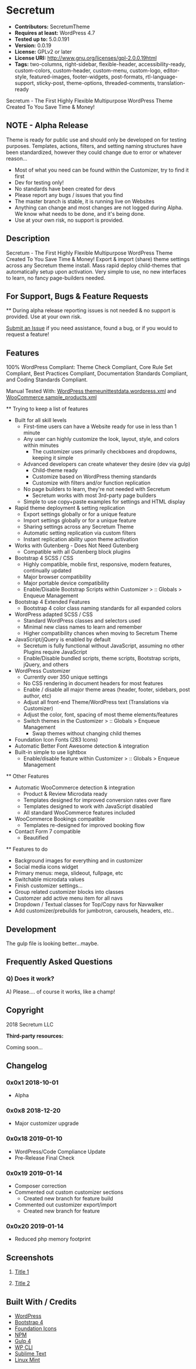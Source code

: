 # Secretum

* **Contributors:** SecretumTheme
* **Requires at least:** WordPress 4.7
* **Tested up to:** 5.0.0.191
* **Version:** 0.0.19
* **License:** GPLv2 or later
* **License URI:** http://www.gnu.org/licenses/gpl-2.0.0.19html
* **Tags:** two-columns, right-sidebar, flexible-header, accessibility-ready, custom-colors, custom-header, custom-menu, custom-logo, editor-style, featured-images, footer-widgets, post-formats, rtl-language-support, sticky-post, theme-options, threaded-comments, translation-ready


Secretum - The First Highly Flexible Multipurpose WordPress Theme Created To You Save Time & Money!


## NOTE - Alpha Release

Theme is ready for public use and should only be developed on for testing purposes. Templates, actions, filters, and setting naming structures have been standardized, however they could change due to error or whatever reason...

* Most of what you need can be found within the Customizer, try to find it first
* Dev for testing only!
* No standards have been created for devs
* Please report any bugs / issues that you find
* The master branch is stable, it is running live on Websites
* Anything can change and most changes are not logged during Alpha. We know what needs to be done, and it's being done.
* Use at your own risk, no support is provided.


## Description

Secretum - The First Highly Flexible Multipurpose WordPress Theme Created To You Save Time & Money! Export & import (share) theme settings across any Secretum theme install. Mass rapid deploy child-themes that automatically setup upon activation. Very simple to use, no new interfaces to learn, no fancy page-builders needed.


## For Support, Bugs & Feature Requests

** During alpha release reporting issues is not needed & no support is provided. Use at your own risk.

[Submit an Issue](https://github.com/SecretumTheme/secretum/issues) if you need assistance, found a bug, or if you would to request a feature!


## Features

100% WordPress Compliant: Theme Check Compliant, Core Rule Set Compliant, Best Practices Compliant, Documentation Standards Compliant, and Coding Standards Compliant.

Manual Tested With: [WordPress themeunittestdata.wordpress.xml](https://github.com/WPTRT/theme-unit-test/blob/master/themeunittestdata.wordpress.xml) and [WooCommerce sample_products.xml](https://github.com/woocommerce/woocommerce/blob/master/sample-data/sample_products.xml)

** Trying to keep a list of features

* Built for all skill levels
	* First-time users can have a Website ready for use in less than 1 minute
	* Any user can highly customize the look, layout, style, and colors within minutes
		* The customizer uses primarily checkboxes and dropdowns, keeping it simple
	* Advanced developers can create whatever they desire (dev via gulp)
		* Child-theme ready
		* Customize based on WordPress theming standards
		* Customize with filters and/or function replication
	* No page builders to learn, they're not needed with Secretum
		* Secretum works with most 3rd-party page builders
	* Simple to use copy+paste examples for settings and HTML display
* Rapid theme deployment & setting replication
	* Export settings globally or for a unique feature
	* Import settings globally or for a unique feature
	* Sharing settings across any Secretum Theme
	* Automatic setting replication via custom filters
	* Instant replication ability upon theme activation
* Works with Gutenberg - Does Not Need Gutenberg
	* Compatible with all Gutenberg block plugins
* Bootstrap 4 SCSS / CSS
	* Highly compatible, mobile first, responsive, modern features, continually updated
	* Major browser compatibility
	* Major portable device compatibility
	* Enable/Disable Bootstrap Scripts within Customizer > :: Globals > Enqueue Management
* Bootstrap 4 Extended Features
	* Bootstrap 4 color class naming standards for all expanded colors
* WordPress adapted SCSS / CSS
	* Standard WordPress classes and selectors used
	* Minimal new class names to learn and remember
	* Higher compatibility chances when moving to Secretum Theme
* JavaScript/jQuery is enabled by default
	* Secretum is fully functional without JavaScript, assuming no other Plugins require JavaScript
	* Enable/Disable bundled scripts, theme scripts, Bootstrap scripts, jQuery, and others
* WordPress Customizer
	* Currently over 350 unique settings
	* No CSS rendering in document headers for most features
	* Enable / disable all major theme areas (header, footer, sidebars, post author, etc)
	* Adjust all front-end Theme/WordPress text (Translations via Customizer)
	* Adjust the color, font, spacing of most theme elements/features
	* Switch themes in the Customizer > :: Globals > Enqueue Management
		* Swap themes without changing child themes
* Foundation Icon Fonts (283 Icons)
* Automatic Better Font Awesome detection & integration
* Built-in simple to use lightbox
	* Enable/disable feature within Customizer > :: Globals > Enqueue Management

** Other Features

* Automatic WooCommerce detection & integration
	* Product & Review Microdata ready
	* Templates designed for improved conversion rates over flare
	* Templates designed to work with JavaScript disabled
	* All standard WooCommerce features included
* WooCommerce Bookings compatible
	* Templates re-designed for improved booking flow
* Contact Form 7 compatible
	* Beautified


** Features to do

* Background images for everything and in customizer
* Social media icons widget
* Primary menus: mega, slideout, fullpage, etc
* Switchable microdata values
* Finish customizer settings...
* Group related customizer blocks into classes
* Customzer add active menu item for all navs
* Dropdown / Textual classes for Top/Copy navs for Navwalker
* Add customizer/prebuilds for jumbotron, carousels, headers, etc..


## Development

The gulp file is looking better...maybe.


## Frequently Asked Questions

### Q) Does it work?

A) Please.... of course it works, like a champ!


## Copyright

2018 Secretum LLC

**Third-party resources:**

Coming soon...


## Changelog

### 0x0x1 2018-10-01
* Alpha

### 0x0x8 2018-12-20
* Major customizer upgrade

### 0x0x18 2019-01-10
* WordPress/Code Compliance Update
* Pre-Release Final Check

### 0x0x19 2019-01-14
* Composer correction
* Commented out custom customizer sections
	* Created new branch for feature build
* Commented out customizer export/import
	* Created new branch for feature 

### 0x0x20 2019-01-14
* Reduced php memory footprint


## Screenshots

1. [Title 1](https://#)

2. [Title 2](https://#)


## Built With / Credits

* [WordPress](https://www.wordpress.org/)
* [Bootstrap 4](https://getbootstrap.com/)
* [Foundation Icons](https://zurb.com/playground/foundation-icon-fonts-3)
* [NPM](https://www.npmjs.com/)
* [Gulp 4](https://gulpjs.com/)
* [WP CLI](https://wp-cli.org/)
* [Sublime Text](https://www.sublimetext.com/)
* [Linux Mint](https://linuxmint.com/)
